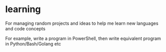 # learning
For managing random projects and ideas to help me learn new languages and code concepts

For example, write a program in PowerShell, then write equivalent program in Python/Bash/Golang etc
